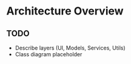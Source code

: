 ﻿# Architecture Overview  
## TODO  
- Describe layers (UI, Models, Services, Utils)  
- Class diagram placeholder  
